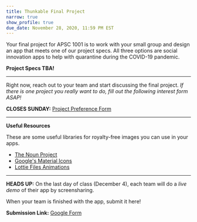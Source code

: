 ```yaml
---
title: Thunkable Final Project
narrow: true
show_profile: true
due_date: November 28, 2020, 11:59 PM EST
---
```


Your final project for APSC 1001 is to work with your small group and design an app that meets one of our project specs. All three options are social innovation apps to help with quarantine during the COVID-19 pandemic.

**Project Specs TBA!**
<!-- **Project Specs:** <a href="/files/thunkable_a3.pdf" target="_blank">View PDF</a> -->

<hr>

Right now, reach out to your team and start discussing the final project. *If there is one project you really want to do, fill out the following interest form ASAP!*

**CLOSES SUNDAY:** <a href="https://docs.google.com/forms/d/e/1FAIpQLSfwaXbMvyZn3_QtYMYUGVv7HpCgWj6znQ1JKSFF4w7uXWGRiQ/viewform?usp=sf_link" target="_blank">Project Preference Form</a>

<hr>

**Useful Resources**

These are some useful libraries for royalty-free images you can use in your apps.
- [The Noun Project](https://thenounproject.com/)
- [Google's Material Icons](https://material.io/resources/icons)
- [Lottie Files Animations](https://lottiefiles.com/)

<hr>

**HEADS UP:** On the last day of class (December 4), each team will do a *live demo* of their app by screensharing.

When your team is finished with the app, submit it here!

**Submission Link:** <a href="https://docs.google.com/forms/d/e/1FAIpQLScMjcqVQXFbOfEdqt_K0htHgK9eG3nUSzmpYKApSuRdI66Ydw/viewform?usp=sf_link" target="_blank">Google Form</a>
